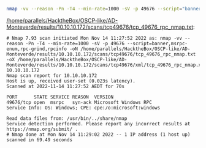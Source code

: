 ```bash
nmap -vv --reason -Pn -T4 --min-rate=1000 -sV -p 49676 --script="banner,msrpc-enum,rpc-grind,rpcinfo" -oN "/home/parallels/HacktheBox/OSCP-like/AD-Monteverde/results/10.10.10.172/scans/tcp49676/tcp_49676_rpc_nmap.txt" -oX "/home/parallels/HacktheBox/OSCP-like/AD-Monteverde/results/10.10.10.172/scans/tcp49676/xml/tcp_49676_rpc_nmap.xml" 10.10.10.172
```

[/home/parallels/HacktheBox/OSCP-like/AD-Monteverde/results/10.10.10.172/scans/tcp49676/tcp_49676_rpc_nmap.txt](file:///home/parallels/HacktheBox/OSCP-like/AD-Monteverde/results/10.10.10.172/scans/tcp49676/tcp_49676_rpc_nmap.txt):

```
# Nmap 7.93 scan initiated Mon Nov 14 11:27:52 2022 as: nmap -vv --reason -Pn -T4 --min-rate=1000 -sV -p 49676 --script=banner,msrpc-enum,rpc-grind,rpcinfo -oN /home/parallels/HacktheBox/OSCP-like/AD-Monteverde/results/10.10.10.172/scans/tcp49676/tcp_49676_rpc_nmap.txt -oX /home/parallels/HacktheBox/OSCP-like/AD-Monteverde/results/10.10.10.172/scans/tcp49676/xml/tcp_49676_rpc_nmap.xml 10.10.10.172
Nmap scan report for 10.10.10.172
Host is up, received user-set (0.023s latency).
Scanned at 2022-11-14 11:27:52 AEDT for 70s

PORT      STATE SERVICE REASON  VERSION
49676/tcp open  msrpc   syn-ack Microsoft Windows RPC
Service Info: OS: Windows; CPE: cpe:/o:microsoft:windows

Read data files from: /usr/bin/../share/nmap
Service detection performed. Please report any incorrect results at https://nmap.org/submit/ .
# Nmap done at Mon Nov 14 11:29:02 2022 -- 1 IP address (1 host up) scanned in 69.49 seconds

```
